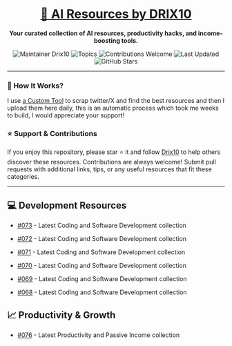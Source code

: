 <div align="center">
  <h1><a href="https://x.com/DRIX_10_" target="_blank">🚀 AI Resources by DRIX10</a></h1>
  <p><strong>Your curated collection of AI resources, productivity hacks, and income-boosting tools.</strong></p>
</div>

<div align="center">
  <img src="https://img.shields.io/badge/Maintainer-Drix10-blue" alt="Maintainer Drix10" />
  <img src="https://img.shields.io/badge/Topics-Productivity%2C%20AI%2C%20Tips%20and%20Tricks-red" alt="Topics" />
  <img src="https://img.shields.io/badge/Contributions-Welcome-brightgreen" alt="Contributions Welcome" />
  <img src="https://img.shields.io/github/last-commit/Drix10/ai-resources?style=flat-square&color=5D6D7E" alt="Last Updated" />
  <img src="https://img.shields.io/github/stars/Drix10/ai-resources?style=social" alt="GitHub Stars" />
</div>

---

### 🧵 How It Works?

I use [a Custom Tool](https://github.com/Drix10/Twitter-Gemini-GitHub-MVP) to scrap twitter/X and find the best resources and then I upload them here daily, this is an automatic process which took me weeks to build, I would appreciate your support!

### ⭐️ Support & Contributions

If you enjoy this repository, please star ⭐️ it and follow [Drix10](https://github.com/Drix10) to help others discover these resources. Contributions are always welcome! Submit pull requests with additional links, tips, or any useful resources that fit these categories.

---


## 💻 Development Resources
- [#073](https://github.com/Drix10/ai-resources/blob/main/Coding%20and%20Software%20Development/resources-073.md) - Latest Coding and Software Development collection

- [#072](https://github.com/Drix10/ai-resources/blob/main/Coding%20and%20Software%20Development/resources-072.md) - Latest Coding and Software Development collection

- [#071](https://github.com/Drix10/ai-resources/blob/main/Coding%20and%20Software%20Development/resources-071.md) - Latest Coding and Software Development collection

- [#070](https://github.com/Drix10/ai-resources/blob/main/Coding%20and%20Software%20Development/resources-070.md) - Latest Coding and Software Development collection

- [#069](https://github.com/Drix10/ai-resources/blob/main/Coding%20and%20Software%20Development/resources-069.md) - Latest Coding and Software Development collection

- [#068](https://github.com/Drix10/ai-resources/blob/main/Coding%20and%20Software%20Development/resources-068.md) - Latest Coding and Software Development collection

## 📈 Productivity & Growth
- [#076](https://github.com/Drix10/ai-resources/blob/main/Productivity%20and%20Passive%20Income/resources-076.md) - Latest Productivity and Passive Income collection